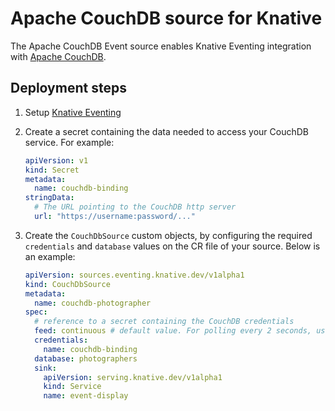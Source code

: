 # Apache CouchDB source for Knative

The Apache CouchDB Event source enables Knative Eventing integration with
[Apache CouchDB](http://couchdb.apache.org/).

## Deployment steps

1. Setup [Knative Eventing](../DEVELOPMENT.md)
1. Create a secret containing the data needed to access your CouchDB service.
   For example:

   ```yaml
   apiVersion: v1
   kind: Secret
   metadata:
     name: couchdb-binding
   stringData:
     # The URL pointing to the CouchDB http server
     url: "https://username:password/..."
   ```

1. Create the `CouchDbSource` custom objects, by configuring the required
   `credentials` and `database` values on the CR file of your source. Below is
   an example:

   ```yaml
   apiVersion: sources.eventing.knative.dev/v1alpha1
   kind: CouchDbSource
   metadata:
     name: couchdb-photographer
   spec:
     # reference to a secret containing the CouchDB credentials
     feed: continuous # default value. For polling every 2 seconds, use "normal"
     credentials:
       name: couchdb-binding
     database: photographers
     sink:
       apiVersion: serving.knative.dev/v1alpha1
       kind: Service
       name: event-display
   ```
